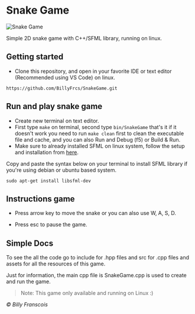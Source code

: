 # Snake Game

![Snake Game](https://github.com/BillyFrcs/SnakeGame/blob/master/assets/example/SnakeGameSample.png)

Simple 2D snake game with C++/SFML library, running on linux.

## Getting started

- Clone this repository, and open in your favorite IDE or text editor (Recommended using VS Code) on linux.

```
https://github.com/BillyFrcs/SnakeGame.git
```

## Run and play snake game

- Create new terminal on text editor.
- First type `make` on terminal, second type `bin/SnakeGame` that's it if it doesn't work you need to run `make clean` first to clean the executable file and cache, and you can also Run and Debug (f5) or Build & Run.
- Make sure to already installed SFML on linux system, follow the setup and installation from [here](https://www.sfml-dev.org/tutorials/2.5/start-linux.php).

Copy and paste the syntax below on your terminal to install SFML library if you're using debian or ubuntu based system.

```
sudo apt-get install libsfml-dev
```

## Instructions game

- Press arrow key to move the snake or you can also use W, A, S, D.

- Press esc to pause the game.

## Simple Docs

To see the all the code go to include for .hpp files and src for .cpp files and assets for all the resources of this game.

Just for information, the main cpp file is SnakeGame.cpp is used to create and run the game.

> Note: This game only available and running on Linux :)

<i>© Billy Franscois</i>
